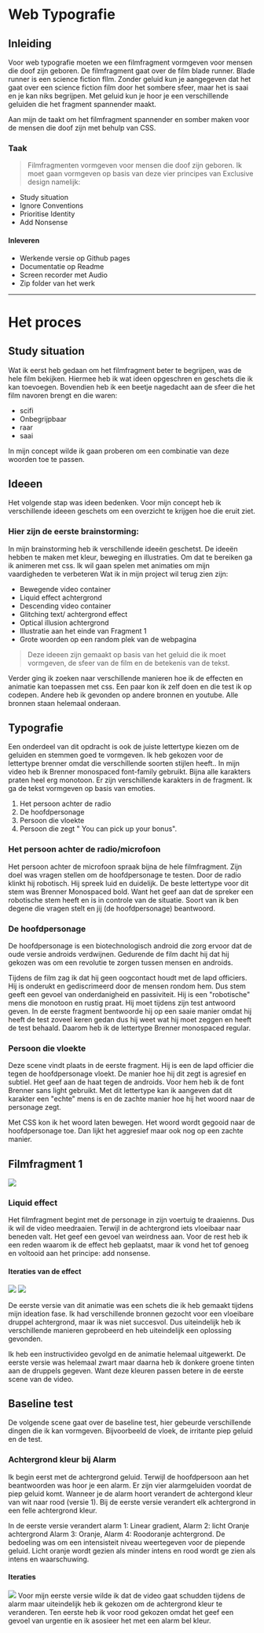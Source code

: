 # Web Typografie
## Inleiding
Voor web typografie moeten we een filmfragment vormgeven voor mensen die doof zijn geboren. De filmfragment gaat over de film blade runner. Blade runner is een science fiction fllm. Zonder geluid kun je aangegeven dat het gaat over een science fiction film door het  sombere sfeer, maar het is saai en je kan niks begrijpen.  Met geluid kun je  hoor je een verschillende geluiden die het fragment spannender maakt. 

Aan mijn de taakt om het filmfragment spannender en somber maken voor de mensen die doof zijn met behulp van CSS. 

### Taak
>Filmfragmenten vormgeven voor  mensen die doof zijn geboren.
Ik moet gaan vormgeven op basis van deze vier principes  van Exclusive design namelijk:

-  Study situation 
- Ignore Conventions
- Prioritise Identity
- Add Nonsense 

#### Inleveren
- Werkende versie op Github pages
- Documentatie op Readme
- Screen recorder met Audio
- Zip folder van het werk 

---
# Het proces
## Study situation
Wat ik eerst heb gedaan om het filmfragment beter te begrijpen, was de hele film bekijken. Hiermee heb ik wat ideen opgeschren en geschets die ik kan toevoegen. Bovendien heb ik een beetje nagedacht aan de sfeer die het film navoren brengt en die waren:
- scifi
- Onbegrijpbaar
- raar 
- saai 

In mijn concept wilde ik gaan proberen om een combinatie van deze woorden toe te passen.

## Ideeen
Het volgende stap was ideen bedenken. Voor mijn concept heb ik verschillende ideeen geschets om een overzicht te krijgen hoe die eruit ziet. 

### Hier zijn de eerste brainstorming:
In mijn brainstorming heb ik verschillende ideeën geschetst. De ideeën hebben te maken met kleur, beweging en  illustraties. Om dat te bereiken ga ik animeren met css. Ik wil gaan spelen met animaties om mijn vaardigheden te verbeteren
Wat ik in mijn project wil terug zien zijn:
- Bewegende video container
- Liquid effect achtergrond
- Descending video container
- Glitching text/ achtergrond effect
- Optical illusion achtergrond
- Illustratie aan het einde van Fragment 1 
- Grote woorden op een random plek van de webpagina

> Deze ideeen zijn gemaakt op basis van het geluid die ik moet vormgeven, de sfeer van de film en de betekenis van de tekst. 

Verder ging ik zoeken naar verschillende manieren hoe ik de effecten en animatie kan toepassen met css. 
Een paar kon ik zelf doen en die test ik op codepen. Andere heb ik gevonden op andere bronnen en youtube.  Alle bronnen staan helemaal onderaan. 

## Typografie
Een onderdeel van dit opdracht is ook de juiste lettertype kiezen om de geluiden en stemmen goed  te vormgeven. Ik heb gekozen voor de lettertype brenner omdat die verschillende soorten stijlen heeft.. In mijn video heb ik Brenner monospaced font-family gebruikt. Bijna alle karakters praten heel erg monotoon. Er zijn verschillende karakters in de fragment. Ik ga de tekst vormgeven op basis van emoties.

1. Het persoon achter de radio
2. De hoofdpersonage 
3. Persoon die vloekte
4. Persoon die zegt " You can pick up your bonus".

### Het persoon achter de radio/microfoon
Het persoon achter de microfoon spraak bijna de hele filmfragment. Zijn doel was vragen stellen om de hoofdpersonage te testen.  Door de radio klinkt hij robotisch. Hij spreek luid en duidelijk. De beste lettertype voor dit stem was Brenner Monospaced bold. Want het geef aan dat de spreker een robotische stem heeft en is in controle van de situatie. Soort van ik ben degene die vragen stelt en jij (de hoofdpersonage) beantwoord. 

### De hoofdpersonage 
De hoofdpersonage is een biotechnologisch android die zorg ervoor dat de oude versie androids verdwijnen. Gedurende de film dacht hij dat hij gekozen was om een revolutie te zorgen tussen mensen en androids. 

Tijdens de film zag ik dat hij geen oogcontact houdt met de lapd officiers. Hij is onderukt en gediscrimeerd door de mensen rondom hem. Dus stem geeft een gevoel van onderdanigheid en passiviteit. Hij is een "robotische" mens die monotoon en rustig praat. Hij moet tijdens zijn test antwoord geven.  In de eerste fragment   bentwoorde  hij op een saaie manier omdat hij heeft de test zoveel keren gedan dus hij weet wat hij moet zeggen en heeft de test behaald. Daarom heb ik de lettertype Brenner monospaced regular.


### Persoon die vloekte
Deze scene vindt plaats in de eerste fragment. Hij is een de lapd officier die tegen de hoofdpersonage vloekt. De manier hoe hij dit zegt is agresief en subtiel. Het geef aan de haat tegen de androids. Voor hem heb ik de font Brenner sans light gebruikt. Met dit lettertype kan ik aangeven dat dit karakter een "echte" mens is en de zachte manier hoe hij het woord naar de personage zegt.

Met CSS kon ik het  woord laten bewegen. Het woord wordt gegooid naar de hoofdpersonage toe. Dan lijkt het aggresief maar ook nog op een zachte manier.

## Filmfragment 1
<img src="images/liquid-v2.png">

### Liquid effect
Het filmfragment begint met de  personage in zijn voertuig te draaienns. Dus ik wil de video meedraaien. Terwijl in de achtergrond iets vloeibaar naar beneden valt. Het geef een gevoel van weirdness aan. Voor de rest heb ik een reden waarom ik de effect heb geplaatst, maar ik vond het tof genoeg en voltooid aan het principe: add nonsense.

#### Iteraties van de effect
<img src="images/schets-liquid.jpg">  
<img src="images/liquid-effect.png">

De eerste versie van dit animatie was een schets die ik heb gemaakt tijdens mijn ideation fase. Ik had verschillende bronnen gezocht voor een vloeibare druppel achtergrond, maar ik was niet succesvol. Dus uiteindelijk heb ik verschillende manieren geprobeerd en heb uiteindelijk een oplossing gevonden. 

Ik heb een instructivideo gevolgd en de animatie helemaal uitgewerkt. De eerste versie was helemaal zwart maar daarna heb ik donkere groene tinten aan de druppels gegeven. Want deze kleuren passen betere in de eerste scene van de video. 

## Baseline test
De volgende scene gaat over de baseline test, hier gebeurde verschillende dingen die ik kan vormgeven. Bijvoorbeeld de vloek, de irritante piep geluid en de test. 

### Achtergrond kleur bij Alarm
Ik begin eerst met de achtergrond geluid. Terwijl de hoofdpersoon aan het beantwoorden was hoor je een alarm. Er zijn vier alarmgeluiden voordat de piep geluid komt. Wanneer je de alarm hoort verandert de achtergond kleur van wit naar rood (versie 1). Bij de eerste versie verandert elk achtergrond in een felle achtergrond kleur.

In de eerste versie verandert alarm 1:  Linear gradient, Alarm 2: licht Oranje achtergrond  Alarm 3: Oranje, Alarm 4: Roodoranje achtergrond. De bedoeling was  om een intensisteit  niveau weertegeven voor de piepende geluid. Licht oranje wordt gezien als minder intens en rood wordt ge zien als intens en waarschuwing. 

#### Iteraties
<img src="images/alarm.png">
Voor mijn eerste versie wilde ik dat de video gaat schudden tijdens de alarm maar uiteindelijk heb ik gekozen om de achtergrond kleur te veranderen. Ten eerste heb ik voor rood gekozen omdat het geef een gevoel van urgentie en ik asosieer het met een alarm bel kleur. 

